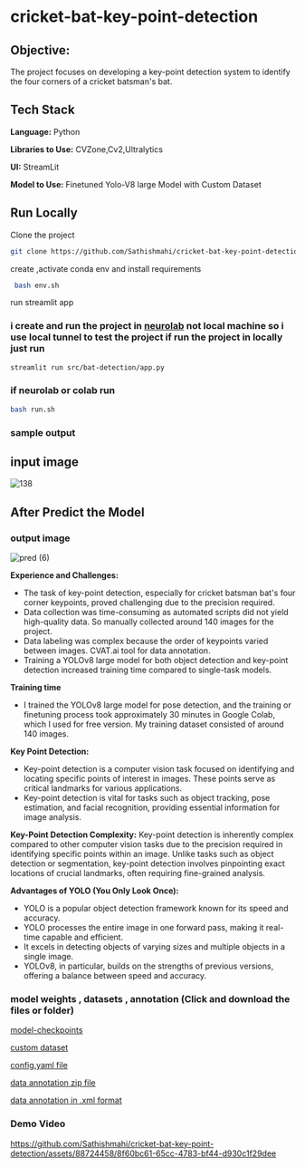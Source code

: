 # cricket-bat-key-point-detection

## Objective:

The project focuses on developing a key-point detection system to identify the four corners of a cricket batsman's bat.

## Tech Stack

**Language:** Python

**Libraries to Use:** CVZone,Cv2,Ultralytics

**UI:** StreamLit

**Model to Use:** Finetuned Yolo-V8 large Model with Custom Dataset


## Run Locally

Clone the project

```bash
git clone https://github.com/Sathishmahi/cricket-bat-key-point-detection.git
```

create ,activate conda env and install requirements   

```bash
 bash env.sh 
```
run streamlit app

### i create and run the project in [neurolab](https://neurolab.ineuron.ai/) not  local machine so i use local tunnel to test the project if run the project in locally just run 
```bash
streamlit run src/bat-detection/app.py
```
### if neurolab or colab run 
```bash
bash run.sh
```

### sample output

## input image
![138](https://github.com/Sathishmahi/cricket-bat-key-point-detection/assets/88724458/343640ff-0507-44cb-9a59-4da45c65162b)



## After Predict the Model 
### output image 


![pred (6)](https://github.com/Sathishmahi/cricket-bat-key-point-detection/assets/88724458/8a587563-30e3-45ed-a304-81a30a6150e9)



**Experience and Challenges:**
- The task of key-point detection, especially for cricket batsman bat's four corner keypoints, proved challenging due to the precision required.
- Data collection was time-consuming as automated scripts did not yield high-quality data. So manually collected around 140 images for the project.
- Data labeling was complex because the order of keypoints varied between images. CVAT.ai tool for data annotation.
- Training a YOLOv8 large model for both object detection and key-point detection increased training time compared to single-task models.

**Training time**
 - I trained the YOLOv8 large model for pose detection, and the training or finetuning process took approximately 30 minutes in Google Colab, which I used for free version. My training dataset consisted of around 140 images.

**Key Point Detection:**
- Key-point detection is a computer vision task focused on identifying and locating specific points of interest in images. These points serve as critical landmarks for various applications.
- Key-point detection is vital for tasks such as object tracking, pose estimation, and facial recognition, providing essential information for image analysis.

**Key-Point Detection Complexity:**
Key-point detection is inherently complex compared to other computer vision tasks due to the precision required in identifying specific points within an image.
Unlike tasks such as object detection or segmentation, key-point detection involves pinpointing exact locations of crucial landmarks, often requiring fine-grained analysis.

**Advantages of YOLO (You Only Look Once):**
- YOLO is a popular object detection framework known for its speed and accuracy.
- YOLO processes the entire image in one forward pass, making it real-time capable and efficient.
- It excels in detecting objects of varying sizes and multiple objects in a single image.
- YOLOv8, in particular, builds on the strengths of previous versions, offering a balance between speed and accuracy.

### model weights , datasets , annotation (Click and download the files or folder)

[model-checkpoints](https://drive.google.com/file/d/1gun4_HTdz3zl1KH86nwL6D7BbGin3n4G/view?usp=sharing)

[custom dataset](https://drive.google.com/drive/folders/1IF6tmkbp6dXlLv0IdP1MorUbzRFhxPLs?usp=drive_link)

[config.yaml file](https://drive.google.com/file/d/1S9-3NNy2X94O9YlksQ3IJ_KRGDW22cHF/view?usp=sharing)

[data annotation zip file](https://drive.google.com/file/d/1M2VkDp2KWFEdo_4LF9ZqZLoE18RcS5rg/view?usp=sharing)

[data annotation in .xml format](https://drive.google.com/file/d/1ZtttN5ZVfPmlMSVS4LrGg2BYmz00T4RH/view?usp=sharing)

### Demo Video

https://github.com/Sathishmahi/cricket-bat-key-point-detection/assets/88724458/8f60bc61-65cc-4783-bf44-d930c1f29dee

